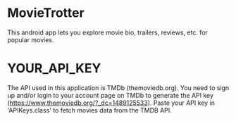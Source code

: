# MovieTrotter
This android app lets you explore movie bio, trailers, reviews, etc. for popular movies.

# YOUR_API_KEY
The API used in this application is TMDb (themoviedb.org). You need to sign up and/or login to your account page on TMDb 
to generate the API key (https://www.themoviedb.org/?_dc=1489125533). Paste your API key in 'APIKeys.class' to fetch movies data from the TMDB API.
